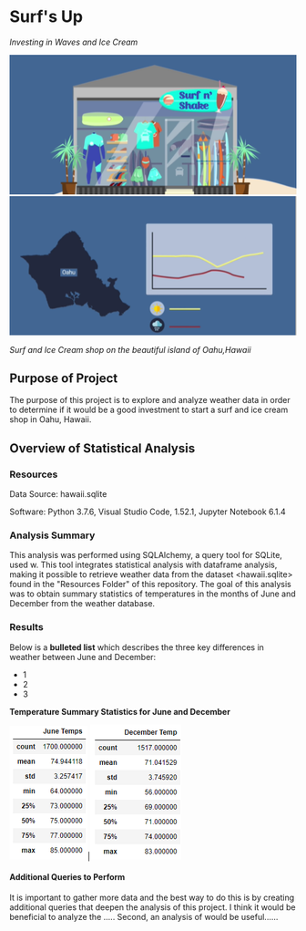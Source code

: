 # Surf's Up 
*Investing in Waves and Ice Cream*

![](https://github.com/MarielaKaradzhova/surfs_up/blob/main/Resources/surf.png) ![](https://github.com/MarielaKaradzhova/surfs_up/blob/main/Resources/oahu.png)  

*Surf and Ice Cream shop on the beautiful island of Oahu,Hawaii*
## Purpose of Project
The purpose of this project is to explore and analyze weather data in order to determine if it would be a good investment to start a surf and ice cream shop in Oahu, Hawaii.



## Overview of Statistical Analysis
### Resources
Data Source: hawaii.sqlite

Software: Python 3.7.6, Visual Studio Code, 1.52.1, Jupyter Notebook 6.1.4

### Analysis Summary
This analysis was performed using SQLAlchemy, a query tool for SQLite, used w. This tool integrates statistical analysis with dataframe analysis, making it possible to retrieve weather data from the dataset <hawaii.sqlite> found in the "Resources Folder" of this repository. The goal of this analysis was to obtain summary statistics of temperatures in the months of June and December from the weather database.

### Results
Below is a **bulleted list** which describes the three key differences in weather between June and December:

- 1
- 2
- 3


**Temperature Summary Statistics for June and December**


![](https://github.com/MarielaKaradzhova/surfs_up/blob/main/Resources/june_summary.png)|![](https://github.com/MarielaKaradzhova/surfs_up/blob/main/Resources/december_summary.png)


#### Additional Queries to Perform 
It is important to gather more data and the best way to do this is by creating additional queries that deepen the analysis of this project. 
I think it would be beneficial to analyze the .....
Second, an analysis of would be useful......
